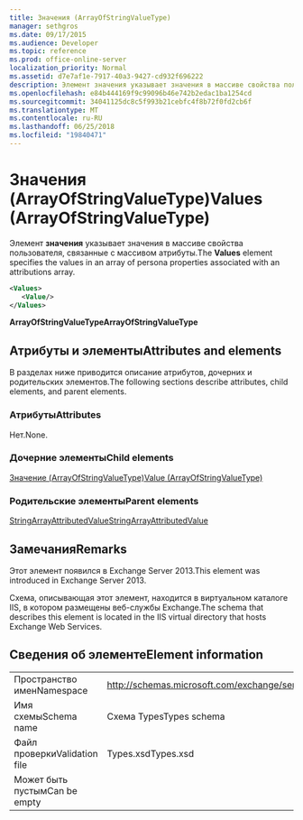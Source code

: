 ```yaml
---
title: Значения (ArrayOfStringValueType)
manager: sethgros
ms.date: 09/17/2015
ms.audience: Developer
ms.topic: reference
ms.prod: office-online-server
localization_priority: Normal
ms.assetid: d7e7af1e-7917-40a3-9427-cd932f696222
description: Элемент значения указывает значения в массиве свойства пользователя, связанные с массивом атрибуты.
ms.openlocfilehash: e84b444169f9c99096b46e742b2edac1ba1254cd
ms.sourcegitcommit: 34041125dc8c5f993b21cebfc4f8b72f0fd2cb6f
ms.translationtype: MT
ms.contentlocale: ru-RU
ms.lasthandoff: 06/25/2018
ms.locfileid: "19840471"
---
```

# <a name="values-arrayofstringvaluetype"></a><span data-ttu-id="c98f5-103">Значения (ArrayOfStringValueType)</span><span class="sxs-lookup"><span data-stu-id="c98f5-103">Values (ArrayOfStringValueType)</span></span>

<span data-ttu-id="c98f5-104">Элемент **значения** указывает значения в массиве свойства пользователя, связанные с массивом атрибуты.</span><span class="sxs-lookup"><span data-stu-id="c98f5-104">The **Values** element specifies the values in an array of persona properties associated with an attributions array.</span></span> 
  
```XML
<Values>
   <Value/>
</Values>
```

<span data-ttu-id="c98f5-105">**ArrayOfStringValueType**</span><span class="sxs-lookup"><span data-stu-id="c98f5-105">**ArrayOfStringValueType**</span></span>

## <a name="attributes-and-elements"></a><span data-ttu-id="c98f5-106">Атрибуты и элементы</span><span class="sxs-lookup"><span data-stu-id="c98f5-106">Attributes and elements</span></span>

<span data-ttu-id="c98f5-107">В разделах ниже приводится описание атрибутов, дочерних и родительских элементов.</span><span class="sxs-lookup"><span data-stu-id="c98f5-107">The following sections describe attributes, child elements, and parent elements.</span></span>
  
### <a name="attributes"></a><span data-ttu-id="c98f5-108">Атрибуты</span><span class="sxs-lookup"><span data-stu-id="c98f5-108">Attributes</span></span>

<span data-ttu-id="c98f5-109">Нет.</span><span class="sxs-lookup"><span data-stu-id="c98f5-109">None.</span></span>
  
### <a name="child-elements"></a><span data-ttu-id="c98f5-110">Дочерние элементы</span><span class="sxs-lookup"><span data-stu-id="c98f5-110">Child elements</span></span>

[<span data-ttu-id="c98f5-111">Значение (ArrayOfStringValueType)</span><span class="sxs-lookup"><span data-stu-id="c98f5-111">Value (ArrayOfStringValueType)</span></span>](value-arrayofstringvaluetype.md)
  
### <a name="parent-elements"></a><span data-ttu-id="c98f5-112">Родительские элементы</span><span class="sxs-lookup"><span data-stu-id="c98f5-112">Parent elements</span></span>

[<span data-ttu-id="c98f5-113">StringArrayAttributedValue</span><span class="sxs-lookup"><span data-stu-id="c98f5-113">StringArrayAttributedValue</span></span>](stringarrayattributedvalue.md)
  
## <a name="remarks"></a><span data-ttu-id="c98f5-114">Замечания</span><span class="sxs-lookup"><span data-stu-id="c98f5-114">Remarks</span></span>

<span data-ttu-id="c98f5-115">Этот элемент появился в Exchange Server 2013.</span><span class="sxs-lookup"><span data-stu-id="c98f5-115">This element was introduced in Exchange Server 2013.</span></span>
  
<span data-ttu-id="c98f5-116">Схема, описывающая этот элемент, находится в виртуальном каталоге IIS, в котором размещены веб-службы Exchange.</span><span class="sxs-lookup"><span data-stu-id="c98f5-116">The schema that describes this element is located in the IIS virtual directory that hosts Exchange Web Services.</span></span>
  
## <a name="element-information"></a><span data-ttu-id="c98f5-117">Сведения об элементе</span><span class="sxs-lookup"><span data-stu-id="c98f5-117">Element information</span></span>

|||
|:-----|:-----|
|<span data-ttu-id="c98f5-118">Пространство имен</span><span class="sxs-lookup"><span data-stu-id="c98f5-118">Namespace</span></span>  <br/> |http://schemas.microsoft.com/exchange/services/2006/types  <br/> |
|<span data-ttu-id="c98f5-119">Имя схемы</span><span class="sxs-lookup"><span data-stu-id="c98f5-119">Schema name</span></span>  <br/> |<span data-ttu-id="c98f5-120">Схема Types</span><span class="sxs-lookup"><span data-stu-id="c98f5-120">Types schema</span></span>  <br/> |
|<span data-ttu-id="c98f5-121">Файл проверки</span><span class="sxs-lookup"><span data-stu-id="c98f5-121">Validation file</span></span>  <br/> |<span data-ttu-id="c98f5-122">Types.xsd</span><span class="sxs-lookup"><span data-stu-id="c98f5-122">Types.xsd</span></span>  <br/> |
|<span data-ttu-id="c98f5-123">Может быть пустым</span><span class="sxs-lookup"><span data-stu-id="c98f5-123">Can be empty</span></span>  <br/> ||
   

